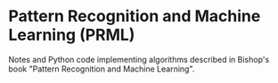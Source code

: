 # Pattern Recognition and Machine Learning (PRML)

Notes and Python code implementing algorithms described in Bishop's book "Pattern Recognition and Machine Learning".